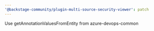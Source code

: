 ```yaml
---
'@backstage-community/plugin-multi-source-security-viewer': patch
---
```


Use getAnnotationValuesFromEntity from azure-devops-common

